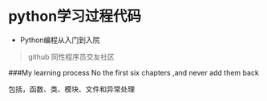 # python学习过程代码

- Python编程从入门到入院

>github 同性程序员交友社区

###My learning process
No the first six chapters ,and never add them back

包括，函数、类、模块、文件和异常处理